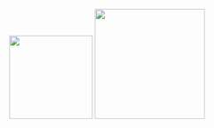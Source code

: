  <a href="https://www.linkedin.com/in/joaovdiasb/" target="_blank"><img src="https://img.shields.io/badge/-Jo%C3%A3o%20Bittencourt-6633cc?style=flat-square&logo=Linkedin&logoColor=white&link=https://www.linkedin.com/in/jvbittencourt/" width="150"></a>   <a href="mailto:joaovdiasb@gmail.com" target="_blank"><img src="https://img.shields.io/badge/-joaovdiasb@gmail.com-6633cc?style=flat-square&logo=Gmail&logoColor=white&link=mailto:joaovdiasb@gmail.com" width="198"></a>


